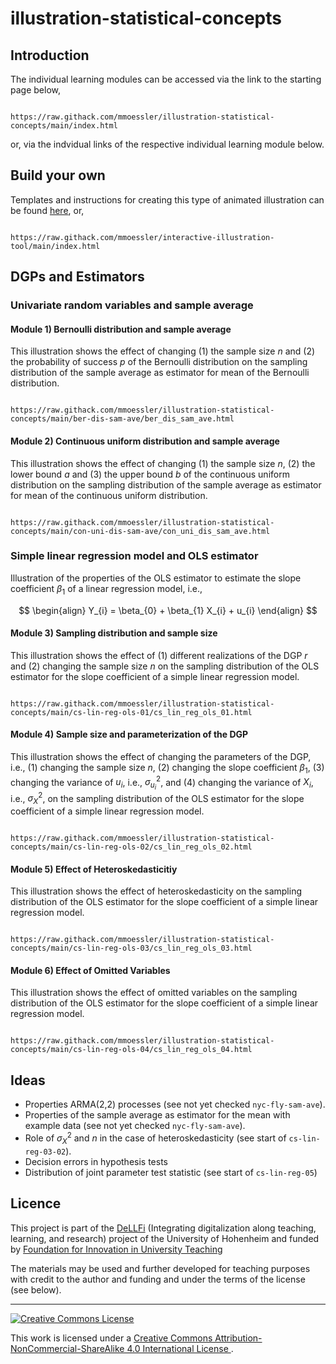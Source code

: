 # illustration-statistical-concepts

## Introduction

The individual learning modules can be accessed via the link to the starting page below,

```

https://raw.githack.com/mmoessler/illustration-statistical-concepts/main/index.html

```

or, via the indvidual links of the respective individual learning module below.

## Build your own 

Templates and instructions for creating this type of animated illustration can be found [here](https://github.com/mmoessler/interactive-illustration-tool), or,

```

https://raw.githack.com/mmoessler/interactive-illustration-tool/main/index.html

```

## DGPs and Estimators

### Univariate random variables and sample average

#### Module 1) Bernoulli distribution and sample average

This illustration shows the effect of changing (1) the sample size $n$ and (2) the probability of success $p$ of the Bernoulli distribution on the sampling distribution of the sample average as estimator for mean of the Bernoulli distribution.

```

https://raw.githack.com/mmoessler/illustration-statistical-concepts/main/ber-dis-sam-ave/ber_dis_sam_ave.html

```

#### Module 2) Continuous uniform distribution and sample average

This illustration shows the effect of changing (1) the sample size $n$, (2) the lower bound $a$ and (3) the upper bound $b$ of the continuous uniform distribution on the sampling distribution of the sample average as estimator for mean of the continuous uniform distribution.

```

https://raw.githack.com/mmoessler/illustration-statistical-concepts/main/con-uni-dis-sam-ave/con_uni_dis_sam_ave.html

```

### Simple linear regression model and OLS estimator

Illustration of the properties of the OLS estimator to estimate the slope coefficient $\beta_{1}$ of a linear regression model, i.e.,

$$
\begin{align}
Y_{i} = \beta_{0} + \beta_{1} X_{i} + u_{i}
\end{align}
$$

#### Module 3) Sampling distribution and sample size

This illustration shows the effect of (1) different realizations of the DGP $r$ and (2) changing the sample size $n$ on the sampling distribution of the OLS estimator for the slope coefficient of a simple linear regression model.

```

https://raw.githack.com/mmoessler/illustration-statistical-concepts/main/cs-lin-reg-ols-01/cs_lin_reg_ols_01.html

```

#### Module 4) Sample size and parameterization of the DGP

This illustration shows the effect of changing the parameters of the DGP, i.e., (1) changing the sample size $n$, (2) changing the slope coefficient $\beta_{1}$, (3) changing the variance of $u_{i}$, i.e., $\sigma_{u_{i}}^{2}$, and (4) changing the variance of $X_{i}$, i.e., $\sigma_{X}^{2}$, on the sampling distribution of the OLS estimator for the slope coefficient of a simple linear regression model.

```

https://raw.githack.com/mmoessler/illustration-statistical-concepts/main/cs-lin-reg-ols-02/cs_lin_reg_ols_02.html

```

#### Module 5) Effect of Heteroskedasticitiy

This illustration shows the effect of heteroskedasticity on the sampling distribution of the OLS estimator for the slope coefficient of a simple linear regression model.

```

https://raw.githack.com/mmoessler/illustration-statistical-concepts/main/cs-lin-reg-ols-03/cs_lin_reg_ols_03.html

```

#### Module 6) Effect of Omitted Variables

This illustration shows the effect of omitted variables on the sampling distribution of the OLS estimator for the slope coefficient of a simple linear regression model.

```

https://raw.githack.com/mmoessler/illustration-statistical-concepts/main/cs-lin-reg-ols-04/cs_lin_reg_ols_04.html

```

## Ideas

* Properties ARMA(2,2) processes (see not yet checked `nyc-fly-sam-ave`).
* Properties of the sample average as estimator for the mean with example data (see not yet checked `nyc-fly-sam-ave`).
* Role of $\sigma_{X}^{2}$ and $n$ in the case of heteroskedasticity (see start of `cs-lin-reg-03-02`).
* Decision errors in hypothesis tests
* Distribution of joint parameter test statistic (see start of `cs-lin-reg-05`)



## Licence

This project is part of the [DeLLFi](https://www.uni-hohenheim.de/en/project-dellfi) (Integrating digitalization along teaching, learning, and research) project of the University of Hohenheim and funded by [Foundation for Innovation in University Teaching](https://stiftung-hochschullehre.de/)

The materials may be used and further developed for teaching purposes with credit to the author and funding and under the terms of the license (see below).

<hr>

<a rel="license" href="http://creativecommons.org/licenses/by-nc-sa/4.0/">
<img alt="Creative Commons License" style="border-width:0" src="https://i.creativecommons.org/l/by-nc-sa/4.0/88x31.png" />
</a>

<br />

This work is licensed under a
<a rel="license" href="http://creativecommons.org/licenses/by-nc-sa/4.0/">Creative Commons Attribution-NonCommercial-ShareAlike 4.0 International License
</a>.